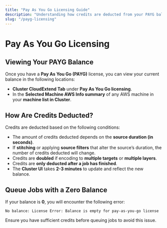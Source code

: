 ```yaml
---
title: "Pay As You Go Licensing Guide"
description: "Understanding how credits are deducted from your PAYG balance and where to view your current balance."
slug: "/payg-licensing"
---
```


# Pay As You Go Licensing

## Viewing Your PAYG Balance
Once you have a **Pay As You Go (PAYG)** license, you can view your current balance in the following locations:

- **Cluster CloudExtend Tab** under **Pay As You Go licensing**.
- In the **Selected Machine AWS Info summary** of any AWS machine in your **machine list in Cluster**.

## How Are Credits Deducted?
Credits are deducted based on the following conditions:

- The amount of credits deducted depends on the **source duration (in seconds)**.
- If **stitching** or applying **source filters** that alter the source’s duration, the number of credits deducted will change.
- Credits are **doubled** if encoding to **multiple targets** or **multiple layers**.
- Credits are **only deducted after a job has finished**.
- The **Cluster UI** takes **2-3 minutes** to update and reflect the new balance.

## Queue Jobs with a Zero Balance
If your balance is **0**, you will encounter the following error:

```plaintext
No balance: License Error: Balance is empty for pay-as-you-go license
```

Ensure you have sufficient credits before queuing jobs to avoid this issue.
